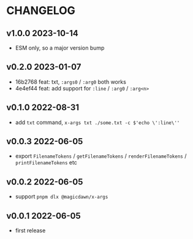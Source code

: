 # CHANGELOG

## v1.0.0 2023-10-14

- ESM only, so a major version bump

## v0.2.0 2023-01-07

- 16b2768 feat: txt, `:args0` / `:arg0` both works
- 4e4ef44 feat: add support for `:line` / `:arg0` / `:arg<n>`

## v0.1.0 2022-08-31

- add `txt` command, `x-args txt ./some.txt -c $'echo \':line\''`

## v0.0.3 2022-06-05

- export `FilenameTokens` / `getFilenameTokens` / `renderFilenameTokens` / `printFilenameTokens` etc

## v0.0.2 2022-06-05

- support `pnpm dlx @magicdawn/x-args`

## v0.0.1 2022-06-05

- first release
